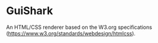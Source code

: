# GuiShark
An HTML/CSS renderer based on the W3.org specifications (https://www.w3.org/standards/webdesign/htmlcss).
